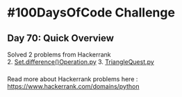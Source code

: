 # #100DaysOfCode Challenge
## Day 70: Quick Overview
Solved 2 problems from Hackerrank  
2. [Set.difference()Operation.py](https://github.com/divyatejakotteti/100DaysOfCode/blob/master/Day%2070/Set.difference()Operation.py)
3. [TriangleQuest.py](https://github.com/divyatejakotteti/100DaysOfCode/blob/master/Day%2070/TriangleQuest.py)
### 
Read more about Hackerrank problems here : https://www.hackerrank.com/domains/python